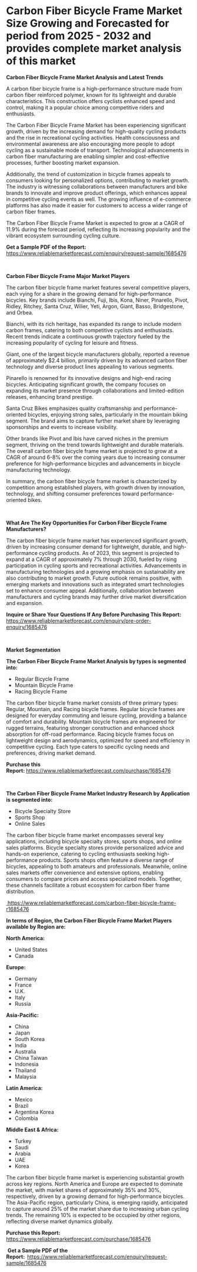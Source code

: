 <p><h1>Carbon Fiber Bicycle Frame Market Size Growing and Forecasted for period from 2025 - 2032 and provides complete market analysis of this market</h1></p><p><strong>Carbon Fiber Bicycle Frame Market Analysis and Latest Trends</strong></p>
<p><p>A carbon fiber bicycle frame is a high-performance structure made from carbon fiber reinforced polymer, known for its lightweight and durable characteristics. This construction offers cyclists enhanced speed and control, making it a popular choice among competitive riders and enthusiasts.</p><p>The Carbon Fiber Bicycle Frame Market has been experiencing significant growth, driven by the increasing demand for high-quality cycling products and the rise in recreational cycling activities. Health consciousness and environmental awareness are also encouraging more people to adopt cycling as a sustainable mode of transport. Technological advancements in carbon fiber manufacturing are enabling simpler and cost-effective processes, further boosting market expansion.</p><p>Additionally, the trend of customization in bicycle frames appeals to consumers looking for personalized options, contributing to market growth. The industry is witnessing collaborations between manufacturers and bike brands to innovate and improve product offerings, which enhances appeal in competitive cycling events as well. The growing influence of e-commerce platforms has also made it easier for customers to access a wider range of carbon fiber frames.</p><p>The Carbon Fiber Bicycle Frame Market is expected to grow at a CAGR of 11.9% during the forecast period, reflecting its increasing popularity and the vibrant ecosystem surrounding cycling culture.</p></p>
<p><strong>Get a Sample PDF of the Report:&nbsp;</strong> <a href="https://www.reliablemarketforecast.com/enquiry/request-sample/1685476?utm_campaign=1906&utm_medium=2&utm_source=Github&utm_content=ia&utm_term=15042025&utm_id=carbon-fiber-bicycle-frame">https://www.reliablemarketforecast.com/enquiry/request-sample/1685476</a></p>
<p>&nbsp;</p>
<p><strong>Carbon Fiber Bicycle Frame Major Market Players</strong></p>
<p><p>The carbon fiber bicycle frame market features several competitive players, each vying for a share in the growing demand for high-performance bicycles. Key brands include Bianchi, Fuji, Ibis, Kona, Niner, Pinarello, Pivot, Ridley, Ritchey, Santa Cruz, Wilier, Yeti, Argon, Giant, Basso, Bridgestone, and Orbea. </p><p>Bianchi, with its rich heritage, has expanded its range to include modern carbon frames, catering to both competitive cyclists and enthusiasts. Recent trends indicate a continuous growth trajectory fueled by the increasing popularity of cycling for leisure and fitness. </p><p>Giant, one of the largest bicycle manufacturers globally, reported a revenue of approximately $2.4 billion, primarily driven by its advanced carbon fiber technology and diverse product lines appealing to various segments.</p><p>Pinarello is renowned for its innovative designs and high-end racing bicycles. Anticipating significant growth, the company focuses on expanding its market presence through collaborations and limited-edition releases, enhancing brand prestige.</p><p>Santa Cruz Bikes emphasizes quality craftsmanship and performance-oriented bicycles, enjoying strong sales, particularly in the mountain biking segment. The brand aims to capture further market share by leveraging sponsorships and events to increase visibility.</p><p>Other brands like Pivot and Ibis have carved niches in the premium segment, thriving on the trend towards lightweight and durable materials. The overall carbon fiber bicycle frame market is projected to grow at a CAGR of around 6-8% over the coming years due to increasing consumer preference for high-performance bicycles and advancements in bicycle manufacturing technology.</p><p>In summary, the carbon fiber bicycle frame market is characterized by competition among established players, with growth driven by innovation, technology, and shifting consumer preferences toward performance-oriented bikes.</p></p>
<p>&nbsp;</p>
<p><strong>What Are The Key Opportunities For Carbon Fiber Bicycle Frame Manufacturers?</strong></p>
<p><p>The carbon fiber bicycle frame market has experienced significant growth, driven by increasing consumer demand for lightweight, durable, and high-performance cycling products. As of 2023, this segment is projected to expand at a CAGR of approximately 7% through 2030, fueled by rising participation in cycling sports and recreational activities. Advancements in manufacturing technologies and a growing emphasis on sustainability are also contributing to market growth. Future outlook remains positive, with emerging markets and innovations such as integrated smart technologies set to enhance consumer appeal. Additionally, collaboration between manufacturers and cycling brands may further drive market diversification and expansion.</p></p>
<p><strong>Inquire or Share Your Questions If Any Before Purchasing This Report:</strong> <a href="https://www.reliablemarketforecast.com/enquiry/pre-order-enquiry/1685476?utm_campaign=1906&utm_medium=2&utm_source=Github&utm_content=ia&utm_term=15042025&utm_id=carbon-fiber-bicycle-frame">https://www.reliablemarketforecast.com/enquiry/pre-order-enquiry/1685476</a></p>
<p>&nbsp;</p>
<p><strong>Market Segmentation</strong></p>
<p><strong>The Carbon Fiber Bicycle Frame Market Analysis by types is segmented into:</strong></p>
<p><ul><li>Regular Bicycle Frame</li><li>Mountain Bicycle Frame</li><li>Racing Bicycle Frame</li></ul></p>
<p><p>The carbon fiber bicycle frame market consists of three primary types: Regular, Mountain, and Racing bicycle frames. Regular bicycle frames are designed for everyday commuting and leisure cycling, providing a balance of comfort and durability. Mountain bicycle frames are engineered for rugged terrains, featuring stronger construction and enhanced shock absorption for off-road performance. Racing bicycle frames focus on lightweight design and aerodynamics, optimized for speed and efficiency in competitive cycling. Each type caters to specific cycling needs and preferences, driving market demand.</p></p>
<p><strong>Purchase this Report:&nbsp;</strong><a href="https://www.reliablemarketforecast.com/purchase/1685476?utm_campaign=1906&utm_medium=2&utm_source=Github&utm_content=ia&utm_term=15042025&utm_id=carbon-fiber-bicycle-frame">https://www.reliablemarketforecast.com/purchase/1685476</a></p>
<p>&nbsp;</p>
<p><strong>The Carbon Fiber Bicycle Frame Market Industry Research by Application is segmented into:</strong></p>
<p><ul><li>Bicycle Specialty Store</li><li>Sports Shop</li><li>Online Sales</li></ul></p>
<p><p>The carbon fiber bicycle frame market encompasses several key applications, including bicycle specialty stores, sports shops, and online sales platforms. Bicycle specialty stores provide personalized advice and hands-on experience, catering to cycling enthusiasts seeking high-performance products. Sports shops often feature a diverse range of bicycles, appealing to both amateurs and professionals. Meanwhile, online sales markets offer convenience and extensive options, enabling consumers to compare prices and access specialized models. Together, these channels facilitate a robust ecosystem for carbon fiber frame distribution.</p></p>
<p><a href="https://www.reliablemarketforecast.com/carbon-fiber-bicycle-frame-r1685476?utm_campaign=1906&utm_medium=2&utm_source=Github&utm_content=ia&utm_term=15042025&utm_id=carbon-fiber-bicycle-frame">&nbsp;https://www.reliablemarketforecast.com/carbon-fiber-bicycle-frame-r1685476</a></p>
<p><strong>In terms of Region, the Carbon Fiber Bicycle Frame Market Players available by Region are:</strong></p>
<p>
    <p> <strong> North America: </strong>
        <ul>
            <li>United States</li>
            <li>Canada</li>
        </ul>
        </p> 
    <p> <strong> Europe: </strong>
        <ul>
            <li>Germany</li>
            <li>France</li>
            <li>U.K.</li>
            <li>Italy</li>
            <li>Russia</li>
        </ul>
        </p> 
    <p> <strong> Asia-Pacific: </strong>
        <ul>
            <li>China</li>
            <li>Japan</li>
            <li>South Korea</li>
            <li>India</li>
            <li>Australia</li>
            <li>China Taiwan</li>
            <li>Indonesia</li>
            <li>Thailand</li>
            <li>Malaysia</li>
        </ul>
        </p> 
    <p> <strong> Latin America: </strong>
        <ul>
            <li>Mexico</li>
            <li>Brazil</li>
            <li>Argentina Korea</li>
            <li>Colombia</li>
        </ul>
        </p> 
    <p> <strong> Middle East & Africa: </strong>
        <ul>
            <li>Turkey</li>
            <li>Saudi</li>
            <li>Arabia</li>
            <li>UAE</li>
            <li>Korea</li>
        </ul>
    </p>
    </p>
<p><p>The carbon fiber bicycle frame market is experiencing substantial growth across key regions. North America and Europe are expected to dominate the market, with market shares of approximately 35% and 30%, respectively, driven by a growing demand for high-performance bicycles. The Asia-Pacific region, particularly China, is emerging rapidly, anticipated to capture around 25% of the market share due to increasing urban cycling trends. The remaining 10% is expected to be occupied by other regions, reflecting diverse market dynamics globally.</p></p>
<p><strong>Purchase this Report: </strong><a href="https://www.reliablemarketforecast.com/purchase/1685476?utm_campaign=1906&utm_medium=2&utm_source=Github&utm_content=ia&utm_term=15042025&utm_id=carbon-fiber-bicycle-frame">https://www.reliablemarketforecast.com/purchase/1685476</a></p>
<p>&nbsp;<strong>Get a Sample PDF of the Report:&nbsp;&nbsp;</strong><a href="https://www.reliablemarketforecast.com/enquiry/request-sample/1685476?utm_campaign=1906&utm_medium=2&utm_source=Github&utm_content=ia&utm_term=15042025&utm_id=carbon-fiber-bicycle-frame">https://www.reliablemarketforecast.com/enquiry/request-sample/1685476</a></p>
<p><strong></strong></p>
<p><p></p><p></p><p></p></p>